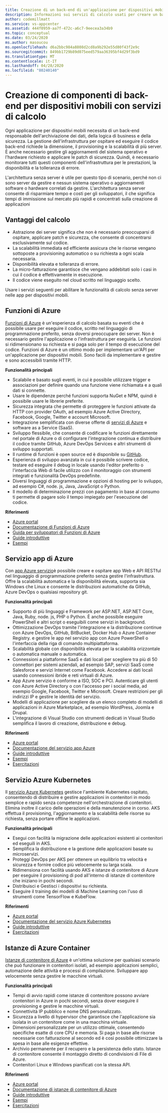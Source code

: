 ```yaml
---
title: Creazione di un back-end di un'applicazione per dispositivi mobili senza server con funzioni di Azure e altri servizi
description: Informazioni sui servizi di calcolo usati per creare un back-end solido e senza server per applicazioni per dispositivi mobili.
author: codemillmatt
ms.service: vs-appcenter
ms.assetid: 444f0959-aa7f-472c-a6c7-9eecea3a34b9
ms.topic: conceptual
ms.date: 03/24/2020
ms.author: masoucou
ms.openlocfilehash: d6a2bbc984a8808d2cd8a9b292e55d80f43f2e9c
ms.sourcegitcommit: 849bb1729b89d075eed579aa36395bf4d29f3bd9
ms.translationtype: MT
ms.contentlocale: it-IT
ms.lasthandoff: 04/28/2020
ms.locfileid: "80240140"
---
```

# <a name="build-mobile-back-end-components-with-compute-services"></a>Creazione di componenti di back-end per dispositivi mobili con servizi di calcolo
Ogni applicazione per dispositivi mobili necessita di un back-end responsabile dell'archiviazione dei dati, della logica di business e della sicurezza. La gestione dell'infrastruttura per ospitare ed eseguire il codice back-end richiede la dimensione, il provisioning e la scalabilità di più server. È anche necessario gestire gli aggiornamenti del sistema operativo e l'hardware richiesto e applicare le patch di sicurezza. Quindi, è necessario monitorare tutti questi componenti dell'infrastruttura per le prestazioni, la disponibilità e la tolleranza di errore. 

L'architettura senza server è utile per questo tipo di scenario, perché non ci sono server da gestire e nessun sistema operativo o aggiornamenti software o hardware correlati da gestire. L'architettura senza server consente di risparmiare tempo e costi per gli sviluppatori, il che significa tempi di immissione sul mercato più rapidi e concentrati sulla creazione di applicazioni

## <a name="benefits-of-compute"></a>Vantaggi del calcolo
- Astrazione dei server significa che non è necessario preoccuparsi di ospitare, applicare patch e sicurezza, che consente di concentrarsi esclusivamente sul codice.
- La scalabilità immediata ed efficiente assicura che le risorse vengano sottoposte a provisioning automatico o su richiesta a ogni scala necessaria.
- Disponibilità elevata e tolleranza di errore.
- La micro-fatturazione garantisce che vengano addebitati solo i casi in cui il codice è effettivamente in esecuzione.
- Il codice viene eseguito nel cloud scritto nel linguaggio scelto.

Usare i servizi seguenti per abilitare le funzionalità di calcolo senza server nelle app per dispositivi mobili.

## <a name="azure-functions"></a>Funzioni di Azure
[Funzioni di Azure](https://azure.microsoft.com/services/functions/) è un'esperienza di calcolo basata su eventi che è possibile usare per eseguire il codice, scritto nel linguaggio di programmazione preferito, senza doversi preoccupare dei server. Non è necessario gestire l'applicazione o l'infrastruttura per eseguirla. Le funzioni si ridimensionano su richiesta e si paga solo per il tempo di esecuzione del codice. Funzioni di Azure è un ottimo modo per implementare un'API per un'applicazione per dispositivi mobili. Sono facili da implementare e gestire e sono accessibili tramite HTTP.

**Funzionalità principali**
- Scalabile e basato sugli eventi, in cui è possibile utilizzare trigger e associazioni per definire quando una funzione viene richiamata e a quali dati si connette.
- Usare le dipendenze perché funzioni supporta NuGet e NPM, quindi è possibile usare le librerie preferite.
- Sicurezza integrata che permette di proteggere le funzioni attivate da HTTP con provider OAuth, ad esempio Azure Active Directory, Facebook, Google, Twitter e account Microsoft.
- Integrazione semplificata con diverse offerte di [servizi di Azure](/azure/azure-functions/functions-overview) e software as a Service (SaaS).
- Sviluppo flessibile, che consente di codificare le funzioni direttamente nel portale di Azure o di configurare l'integrazione continua e distribuire il codice tramite GitHub, Azure DevOps Services e altri strumenti di sviluppo supportati.
- Il runtime di funzioni è open source ed è disponibile su [GitHub](https://github.com/azure/azure-webjobs-sdk-script).
- Esperienza di sviluppo avanzata in cui è possibile scrivere codice, testare ed eseguire il debug in locale usando l'editor preferito o l'interfaccia Web di facile utilizzo con il monitoraggio con strumenti integrati e funzionalità DevOps predefinite.
- Diversi linguaggi di programmazione e opzioni di hosting per lo sviluppo, ad esempio C#, node. js, Java, JavaScript o Python.
- Il modello di determinazione prezzi con pagamento in base al consumo ti permette di pagare solo il tempo impiegato per l'esecuzione del codice.

**Riferimenti**
- [Azure portal](https://portal.azure.com)
- [Documentazione di Funzioni di Azure](/azure/azure-functions/)
- [Guida per sviluppatori di Funzioni di Azure](/azure/azure-functions/functions-reference)
- [Guide introduttive](/azure/azure-functions/functions-create-first-function-vs-code)
- [Esempi](/samples/browse/?products=azure-functions&languages=csharp)

## <a name="azure-app-service"></a>Servizio app di Azure
Con [app Azure servizio](https://azure.microsoft.com/services/app-service/)è possibile creare e ospitare app Web e API RESTful nel linguaggio di programmazione preferito senza gestire l'infrastruttura. Offre la scalabilità automatica e la disponibilità elevata, supporta sia Windows che Linux e consente le distribuzioni automatiche da GitHub, Azure DevOps o qualsiasi repository git.

**Funzionalità principali**
- Supporto di più linguaggi e Framework per ASP.NET, ASP.NET Core, Java, Ruby, node. js, PHP o Python. È anche possibile eseguire PowerShell e altri script o eseguibili come servizi in background.
- Ottimizzazione DevOps tramite l'integrazione e la distribuzione continue con Azure DevOps, GitHub, BitBucket, Docker Hub o Azure Container Registry. e gestire le app nel servizio app con Azure PowerShell o l'interfaccia della riga di comando multipiattaforma.
- Scalabilità globale con disponibilità elevata per la scalabilità orizzontale o automatica manuale o automatica.
- Connessioni a piattaforme SaaS e dati locali per scegliere tra più di 50 connettori per sistemi aziendali, ad esempio SAP, servizi SaaS come Salesforce e servizi Internet come Facebook. Accedere ai dati locali usando connessioni ibride e reti virtuali di Azure.
- App Azure servizio è conforme a ISO, SOC e PCI. Autenticare gli utenti con Azure Active Directory o con l'accesso per i social media, ad esempio Google, Facebook, Twitter e Microsoft. Creare restrizioni per gli indirizzi IP e gestire le identità del servizio.
- Modelli di applicazione per scegliere da un elenco completo di modelli di applicazioni in Azure Marketplace, ad esempio WordPress, Joomla e Drupal.
- L'integrazione di Visual Studio con strumenti dedicati in Visual Studio semplifica il lavoro di creazione, distribuzione e debug.

**Riferimenti**
- [Azure portal](https://portal.azure.com/)
- [Documentazione del servizio app Azure](/azure/app-service/)
- [Guide introduttive](/azure/app-service/app-service-web-get-started-dotnet)
- [Esempi](/azure/app-service/samples-cli)
- [Esercitazioni](/azure/app-service/app-service-web-tutorial-dotnetcore-sqldb)

## <a name="azure-kubernetes-service"></a>Servizio Azure Kubernetes
Il [servizio Azure Kubernetes](https://azure.microsoft.com/services/kubernetes-service/) gestisce l'ambiente Kubernetes ospitato, consentendo di distribuire e gestire applicazioni in contenitori in modo semplice e rapido senza competenze nell'orchestrazione di contenitori. Elimina inoltre il carico delle operazioni e della manutenzione in corso. AKS effettua il provisioning, l'aggiornamento e la scalabilità delle risorse su richiesta, senza portare offline le applicazioni.

**Funzionalità principali**
- Esegui con facilità la migrazione delle applicazioni esistenti ai contenitori ed eseguili in AKS.
- Semplifica la distribuzione e la gestione delle applicazioni basate su microservizi.
- Proteggi DevOps per AKS per ottenere un equilibrio tra velocità e sicurezza e fornire codice più velocemente su larga scala.
- Ridimensiona con facilità usando AKS e istanze di contenitore di Azure per eseguire il provisioning di pod all'interno di istanze di contenitore che iniziano in pochi secondi.
- Distribuisci e Gestisci i dispositivi su richiesta.
- Eseguire il training dei modelli di Machine Learning con l'uso di strumenti come TensorFlow e KubeFlow.

**Riferimenti**
- [Azure portal](https://portal.azure.com/)
- [Documentazione del servizio Azure Kubernetes](/azure/aks/)
- [Guide introduttive](/azure/aks/kubernetes-walkthrough-portal)
- [Esercitazioni](/azure/aks/tutorial-kubernetes-prepare-app)

## <a name="azure-container-instances"></a>Istanze di Azure Container
[Istanze di contenitore di Azure](https://azure.microsoft.com/services/container-instances/) è un'ottima soluzione per qualsiasi scenario che può funzionare in contenitori isolati, ad esempio applicazioni semplici, automazione delle attività e processi di compilazione. Sviluppare app velocemente senza gestire le macchine virtuali.

**Funzionalità principali**
- Tempi di avvio rapidi come istanze di contenitore possono avviare contenitori in Azure in pochi secondi, senza dover eseguire il provisioning e gestire le macchine virtuali.
- Connettività IP pubblico e nome DNS personalizzato.
- Sicurezza a livello di hypervisor che garantisce che l'applicazione sia isolata in un contenitore come in una macchina virtuale.
- Dimensioni personalizzate per un utilizzo ottimale, consentendo specifiche esatte di core CPU e memoria. Si paga in base alle risorse necessarie con fatturazione al secondo ed è così possibile ottimizzare la spesa in base alle esigenze effettive.
- Archivio permanente per il recupero e la persistenza dello stato. Istanze di contenitore consente il montaggio diretto di condivisioni di File di Azure.
- Contenitori Linux e Windows pianificati con la stessa API.

**Riferimenti**
- [Azure portal](https://portal.azure.com/)
- [Documentazione di istanze di contenitore di Azure](/azure/container-instances/)
- [Guide introduttive](/azure/container-instances/container-instances-quickstart-portal)
- [Esempi](https://azure.microsoft.com/resources/samples/?sort=0&term=aci)
- [Esercitazioni](/azure/container-instances/container-instances-tutorial-prepare-app)